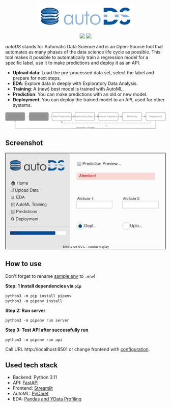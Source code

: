 <p align="center">
<img src="./src/_static/images/logo_alt.svg" width="300">
</p>

<p align="center">
<img src="https://img.shields.io/badge/version-1.0.0-blue" /> <img src="https://img.shields.io/github/license/bitnulleins/autoDS" /> 
</p>

*autoDS* stands for Automatic Data Science and is an Open-Source tool that automates as many phases of the data science life cycle as possible. This tool makes it possible to automatically train a regression model for a specific label, use it to make predictions and deploy it as an API.

- **Upload data**: Load the pre-processed data set, select the label and prepare for next steps.
- **EDA**: Explore data in deeply with Exploratory Data Analysis.
- **Training**: A (new) best model is trained with AutoML.
- **Prediction**: You can make predictions with an old or new model.
- **Deployment**: You can deploy the trained model to an API, used for other systems.

<img src="./src/_static/images/pipeline.svg">

## Screenshot

<p align="center">
<img src="./src/_static/images/mockup.svg">
</p>

## How to use

Don't forget to rename [sample.env](sample.env) to `.env`!

**Step: 1 Install dependencies via `pip`**
```
python3 -m pip install pipenv
python3 -m pipenv install
```

**Step 2: Run server**
```shell
python3 -m pipenv run server
```

**Step 3: Test API after successfully run**
```shell
python3 -m pipenv run api
```

Call URL http://localhost:8501 or change frontend with [configuration](./.streamlit).

## Used tech stack

- Backend: Python 3.11
- API: [FastAPI](https://github.com/tiangolo/fastapi)
- Frontend: [Streamlit](https://github.com/streamlit)
- AutoML: [PyCaret](https://github.com/pycaret/pycaret)
- EDA: [Pandas and YData Profiling](https://github.com/ydataai/ydata-profiling)
